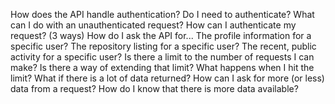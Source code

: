 How does the API handle authentication?
Do I need to authenticate?
What can I do with an unauthenticated request?
How can I authenticate my request? (3 ways)
How do I ask the API for...
The profile information for a specific user?
The repository listing for a specific user?
The recent, public activity for a specific user?
Is there a limit to the number of requests I can make?
Is there a way of extending that limit?
What happens when I hit the limit?
What if there is a lot of data returned?
How can I ask for more (or less) data from a request?
How do I know that there is more data available?
